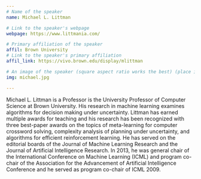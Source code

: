 ```yaml
---
# Name of the speaker
name: Michael L. Littman

# Link to the speaker's webpage
webpage: https://www.littmania.com/

# Primary affiliation of the speaker
affil: Brown University
# Link to the speaker's primary affiliation
affil_link: https://vivo.brown.edu/display/mlittman

# An image of the speaker (square aspect ratio works the best) (place in the `assets/img/speakers` directory)
img: michael.jpg

---
```


<!-- Whatever you write below will show up as the speaker's bio -->

Michael L. Littman is a Professor is the University Professor of Computer Science at Brown University. His research in machine learning examines algorithms for decision making under uncertainty. Littman has earned multiple awards for teaching and his research has been recognized with three best-paper awards on the topics of meta-learning for computer crossword solving, complexity analysis of planning under uncertainty, and algorithms for efficient reinforcement learning. He has served on the editorial boards of the Journal of Machine Learning Research and the Journal of Artificial Intelligence Research. In 2013, he was general chair of the International Conference on Machine Learning (ICML) and program co-chair of the Association for the Advancement of Artificial Intelligence Conference and he served as program co-chair of ICML 2009.

